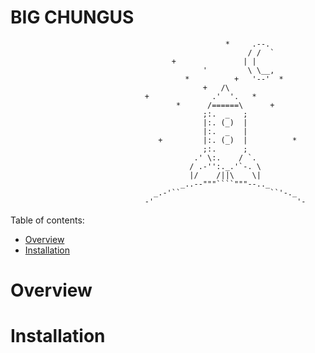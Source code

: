 <h1>BIG CHUNGUS</h1>
                         
                                                    *     .--.
                                                         / /  `
                                        +               | |
                                               '         \ \__,
                                           *          +   '--'  *
                                               +   /\
                                  +              .'  '.   *
                                         *      /======\      +
                                               ;:.  _   ;
                                               |:. (_)  |
                                               |:.  _   |
                                     +         |:. (_)  |          *
                                               ;:.      ;
                                             .' \:.    / `.
                                            / .-'':._.'`-. \
                                            |/    /||\    \|
                                          _..--"""````"""--.._
                                    _.-'``                    ``'-._
                                  -'                                '-

Table of contents:
<ul>
    <li>
        <a href="overview">Overview</a>
    </li>
    <li>
        <a href="installation">Installation</a> 
    </li>
</ul>

# Overview
# Installation
